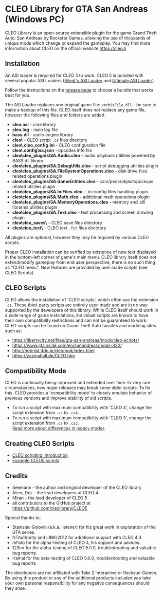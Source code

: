 # CLEO Library for GTA San Andreas (Windows PC)

CLEO Library is an open-source extensible plugin for the game Grand Theft Auto: San Andreas by Rockstar Games, allowing the use of thousands of unique mods which change or expand the gameplay. You may find more information about CLEO on the official website https://cleo.li

## Installation

An ASI loader is required for CLEO 5 to work. CLEO 5 is bundled with several popular ASI Loaders ([Silent's ASI Loader](https://cookieplmonster.github.io/mods/gta-sa/#asiloader) and [Ultimate ASI Loader](https://github.com/ThirteenAG/Ultimate-ASI-Loader/)).

Follow the instructions on the [release page](https://github.com/cleolibrary/CLEO5/releases) to choose a bundle that works best for you.

The ASI Loader replaces one original game file: `vorbisFile.dll` - be sure to make a backup of this file.
CLEO itself does not replace any game file, however the following files and folders are added:
- **cleo.asi** - core library
- **cleo.log** - main log file
- **bass.dll** - audio engine library
- **cleo\\** - CLEO script `.cs` files directory
- **cleo\\.cleo_config.ini** - CLEO configuration file
- **cleo\\.config\\sa.json** - opcodes info file
- **cleo\\cleo_plugins\\SA.Audio.cleo** - audio playback utilities powered by BASS.dll library
- **cleo\\cleo_plugins\\SA.DebugUtils.cleo** - script debugging utilities plugin
- **cleo\\cleo_plugins\\SA.FileSystemOperations.cleo** - disk drive files related operations plugin
- **cleo\\cleo_plugins\\SA.GameEntities.cleo** - cars/peds/objects/pickups related utilities plugin
- **cleo\\cleo_plugins\\SA.IniFiles.cleo** - .ini config files handling plugin
- **cleo\\cleo_plugins\\SA.Math.cleo** - additional math operations plugin
- **cleo\\cleo_plugins\\SA.MemoryOperations.cleo** - memory and .dll libraries utilities plugin
- **cleo\\cleo_plugins\\SA.Text.cleo** - text processing and screen drawing plugin
- **cleo\\cleo_saves\\** - CLEO save files directory
- **cleo\\cleo_text\\** - CLEO text `.fxt` files directory

All plugins are optional, however they may be required by various CLEO scripts.

Proper CLEO installation can be verified by existence of new text displayed in the bottom-left corner of game's main menu.
CLEO library itself does not extend/modify gameplay from end user perspective, there is no such thing as "CLEO menu".
New features are provided by user made scripts (see CLEO Scripts).

## CLEO Scripts

CLEO allows the installation of 'CLEO scripts', which often use the extension `.cs`. These third-party scripts are entirely user-made and are in no way supported by the developers of this library. While CLEO itself should work in a wide range of game installations, individual scripts are known to have their own compatibility restrictions and can not be guaranteed to work.
CLEO scripts can be found on Grand Theft Auto fansites and modding sites such as:
- https://libertycity.net/files/gta-san-andreas/mods/cleo-scripts/
- https://www.gtainside.com/en/sanandreas/mods-322/
- http://hotmist.ddo.jp/cleomod/index.html
- https://zazmahall.de/CLEO.htm

## Compatibility Mode

CLEO is continually being improved and extended over time. In very rare circumstances, new major releases may break some older scripts. To fix this, CLEO provides a 'compatibility mode' to closely emulate behavior of previous versions and improve stability of old scripts. 
- To run a script with maximum compatibility with 'CLEO 4', change the script extension from `.cs` to `.cs4`.
- To run a script with maximum compatibility with 'CLEO 3', change the script extension from `.cs` to `.cs3`.  
[Read more about differences in legacy modes](https://github.com/cleolibrary/CLEO5/wiki/CLEO4-Compat-Mode-(.cs4))

## Creating CLEO Scripts

- [CLEO scripting introduction](https://tutorial.sannybuilder.com/)
- [Example CLEO5 scripts](https://github.com/cleolibrary/CLEO5/tree/master/examples)

## Credits

- Seemann - the author and original developer of the CLEO library
- Alien, Deji - the lead developers of CLEO 4
- Miran - the lead developer of CLEO 5
- all contributors to the GitHub project at https://github.com/cleolibrary/CLEO5

Special thanks to:

- Stanislav Golovin (a.k.a. listener) for his great work in exploration of the GTA series.
- NTAuthority and LINK/2012 for additional support with CLEO 4.3.
- mfisto for the alpha-testing of CLEO 4, his support and advices.
- 123nir for the alpha-testing of CLEO 5.0.0, troubleshooting and valuable bug reports.
- Hamal for the beta-testing of CLEO 5.0.0, troubleshooting and valuable bug reports

The developers are not affiliated with Take 2 Interactive or Rockstar Games.
By using this product or any of the additional products included you take your own personal responsibility for any negative consequences should they arise.
